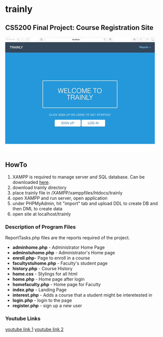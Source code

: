 # trainly
## CS5200 Final Project: Course Registration Site 

 
![landing-page](https://github.com/ArcyFlores/trainly/blob/master/overview.gif)

## HowTo

1. XAMPP is required to manage server and SQL database. Can be downloaded [here](https://www.apachefriends.org/index.html). 
2. download trainly directory
3. place trainly file in /XAMPP/xamppfiles/htdocs/trainly 
4. open XAMPP and run server, open application
5. under PHPMyAdmin, hit "import" tab and upload DDL to create DB and then DML to create data
6. open site at localhost/trainly 

### Description of Program Files 

ReportTasks.php files are the reports required of the project. 

* **adminhome.php** - Administrator Home Page
* **adminstuhome.php** - Administrator's Home page
* **enroll.php**- Page to enroll in a course
* **facultystuhome.php**	- Faculty's student page
* **history.php**	- Course History
* **home.css** - Stylings for all html 	
* **home.php** - Home page after login 	
* **homefaculty.php**	- Home page for Faculty
* **index.php** - Landing Page
* **interest.php** - Adds a course that a student might be interetested in 
* **login.php** - login to the page  
* **register.php** - sign up a new user

### Youtube Links
[youtube link 1](https://www.youtube.com)
[youtube link 2](https://www.google.com)


